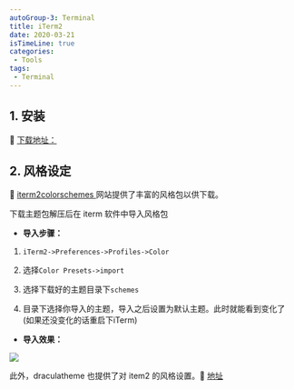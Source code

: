 ```yaml
---
autoGroup-3: Terminal
title: iTerm2
date: 2020-03-21
isTimeLine: true
categories:
 - Tools
tags:
 - Terminal
---
```


## 1. 安装
:link: [ 下载地址：](https://www.iterm2.com/)


## 2. 风格设定
:link: [ iterm2colorschemes ](https://iterm2colorschemes.com/) 网站提供了丰富的风格包以供下载。

下载主题包解压后在 iterm 软件中导入风格包

- **导入步骤：**   

1. `iTerm2->Preferences->Profiles->Color`   

2. 选择`Color Presets->import`   

3. 选择下载好的主题目录下`schemes`   

4. 目录下选择你导入的主题，导入之后设置为默认主题。此时就能看到变化了(如果还没变化的话重启下iTerm)   


- **导入效果：**

![](https://tva1.sinaimg.cn/large/007S8ZIlly1ghky76bj67j30ru0kjdg8.jpg)

此外，draculatheme 也提供了对 item2 的风格设置。:link: [ 地址 ](https://draculatheme.com/)

